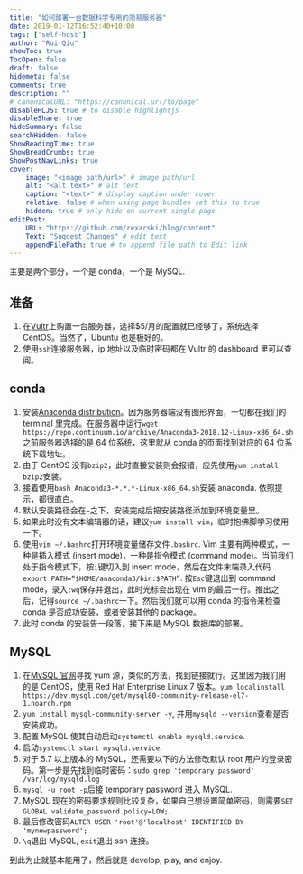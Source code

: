 ```yaml
---
title: "如何部署一台数据科学专用的简易服务器"
date: 2019-01-12T16:52:40+10:00
tags: ["self-host"]
author: "Rui Qiu"
showToc: true
TocOpen: false
draft: false
hidemeta: false
comments: true
description: ""
# canonicalURL: "https://canonical.url/to/page"
disableHLJS: true # to disable highlightjs
disableShare: true
hideSummary: false
searchHidden: false
ShowReadingTime: true
ShowBreadCrumbs: true
ShowPostNavLinks: true
cover:
    image: "<image path/url>" # image path/url
    alt: "<alt text>" # alt text
    caption: "<text>" # display caption under cover
    relative: false # when using page bundles set this to true
    hidden: true # only hide on current single page
editPost:
    URL: "https://github.com/rexarski/blog/content"
    Text: "Suggest Changes" # edit text
    appendFilePath: true # to append file path to Edit link
---
```


主要是两个部分，一个是 conda，一个是 MySQL.

## 准备

1. 在[Vultr](https://www.vultr.com/?ref=7316917)上购置一台服务器，选择\$5/月的配置就已经够了，系统选择 CentOS。当然了，Ubuntu 也是极好的。
2. 使用`ssh`连接服务器，ip 地址以及临时密码都在 Vultr 的 dashboard 里可以查阅。

## conda

1. 安装[Anaconda distribution](https://www.anaconda.com/download/#linux)。因为服务器端没有图形界面，一切都在我们的 terminal 里完成。在服务器中运行`wget https://repo.continuum.io/archive/Anaconda3-2018.12-Linux-x86_64.sh` 之前服务器选择的是 64 位系统，这里就从 conda 的页面找到对应的 64 位系统下载地址。
2. 由于 CentOS 没有`bzip2`，此时直接安装则会报错，应先使用`yum install bzip2`安装。
3. 接着使用`bash Anaconda3-*.*.*-Linux-x86_64.sh`安装 anaconda. 依照提示，都很直白。
4. 默认安装路径会在`~`之下，安装完成后把安装路径添加到环境变量里。
5. 如果此时没有文本编辑器的话，建议`yum install vim`，临时抱佛脚学习使用一下。
6. 使用`vim ~/.bashrc`打开环境变量储存文件`.bashrc`. Vim 主要有两种模式，一种是插入模式 (insert mode)，一种是指令模式 (command mode)。当前我们处于指令模式下，按`i`键切入到 insert mode，然后在文件末端录入代码`export PATH=“$HOME/anaconda3/bin:$PATH”`. 按`Esc`键退出到 command mode，录入`:wq`保存并退出，此时光标会出现在 vim 的最后一行。推出之后，记得`source ~/.bashrc`一下。然后我们就可以用 conda 的指令来检查 conda 是否成功安装，或者安装其他的 package。
7. 此时 conda 的安装告一段落，接下来是 MySQL 数据库的部署。

## MySQL

1. 在[MySQL 官网](https://dev.mysql.com/downloads/repo/yum/)寻找 yum 源，类似的方法，找到链接就行。这里因为我们用的是 CentOS，使用 Red Hat Enterprise Linux 7 版本。`yum localinstall https://dev.mysql.com/get/mysql80-community-release-el7-1.noarch.rpm`
2. `yum install mysql-community-server -y`, 并用`mysqld --version`查看是否安装成功。
3. 配置 MySQL 使其自动启动`systemctl enable mysqld.service`.
4. 启动`systemctl start mysqld.service`.
5. 对于 5.7 以上版本的 MySQL，还需要以下的方法修改默认 root 用户的登录密码。第一步是先找到临时密码：`sudo grep 'temporary password' /var/log/mysqld.log`
6. `mysql -u root -p`后接 temporary password 进入 MySQL.
7. MySQL 现在的密码要求规则比较复杂，如果自己想设置简单密码，则需要`SET GLOBAL validate_password.policy=LOW;`.
8. 最后修改密码`ALTER USER 'root'@'localhost' IDENTIFIED BY 'mynewpassword';`
9. `\q`退出 MySQL, `exit`退出 ssh 连接。

到此为止就基本能用了，然后就是 develop, play, and enjoy.
